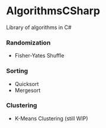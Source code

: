 AlgorithmsCSharp
================

Library of algorithms in C#

### Randomization
* Fisher-Yates Shuffle

### Sorting
* Quicksort
* Mergesort

### Clustering
* K-Means Clustering (still WIP)

